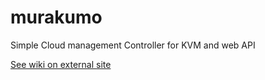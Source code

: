 murakumo
========
Simple Cloud management Controller for KVM and web API

[See wiki on external site](http://55mp.com/murakumo/index.php?murakumo%20%E3%82%AF%E3%83%A9%E3%82%A6%E3%83%89%E3%82%B3%E3%83%B3%E3%83%88%E3%83%AD%E3%83%BC%E3%83%A9)
